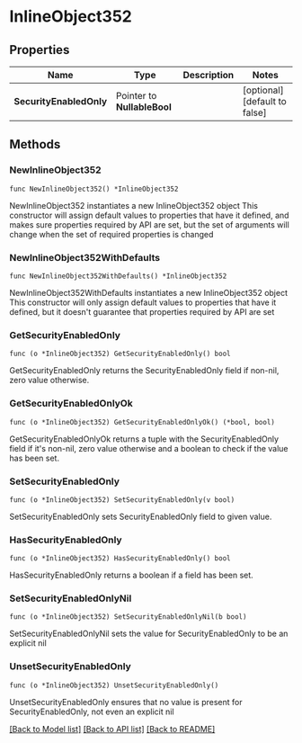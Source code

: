 # InlineObject352

## Properties

Name | Type | Description | Notes
------------ | ------------- | ------------- | -------------
**SecurityEnabledOnly** | Pointer to **NullableBool** |  | [optional] [default to false]

## Methods

### NewInlineObject352

`func NewInlineObject352() *InlineObject352`

NewInlineObject352 instantiates a new InlineObject352 object
This constructor will assign default values to properties that have it defined,
and makes sure properties required by API are set, but the set of arguments
will change when the set of required properties is changed

### NewInlineObject352WithDefaults

`func NewInlineObject352WithDefaults() *InlineObject352`

NewInlineObject352WithDefaults instantiates a new InlineObject352 object
This constructor will only assign default values to properties that have it defined,
but it doesn't guarantee that properties required by API are set

### GetSecurityEnabledOnly

`func (o *InlineObject352) GetSecurityEnabledOnly() bool`

GetSecurityEnabledOnly returns the SecurityEnabledOnly field if non-nil, zero value otherwise.

### GetSecurityEnabledOnlyOk

`func (o *InlineObject352) GetSecurityEnabledOnlyOk() (*bool, bool)`

GetSecurityEnabledOnlyOk returns a tuple with the SecurityEnabledOnly field if it's non-nil, zero value otherwise
and a boolean to check if the value has been set.

### SetSecurityEnabledOnly

`func (o *InlineObject352) SetSecurityEnabledOnly(v bool)`

SetSecurityEnabledOnly sets SecurityEnabledOnly field to given value.

### HasSecurityEnabledOnly

`func (o *InlineObject352) HasSecurityEnabledOnly() bool`

HasSecurityEnabledOnly returns a boolean if a field has been set.

### SetSecurityEnabledOnlyNil

`func (o *InlineObject352) SetSecurityEnabledOnlyNil(b bool)`

 SetSecurityEnabledOnlyNil sets the value for SecurityEnabledOnly to be an explicit nil

### UnsetSecurityEnabledOnly
`func (o *InlineObject352) UnsetSecurityEnabledOnly()`

UnsetSecurityEnabledOnly ensures that no value is present for SecurityEnabledOnly, not even an explicit nil

[[Back to Model list]](../README.md#documentation-for-models) [[Back to API list]](../README.md#documentation-for-api-endpoints) [[Back to README]](../README.md)


